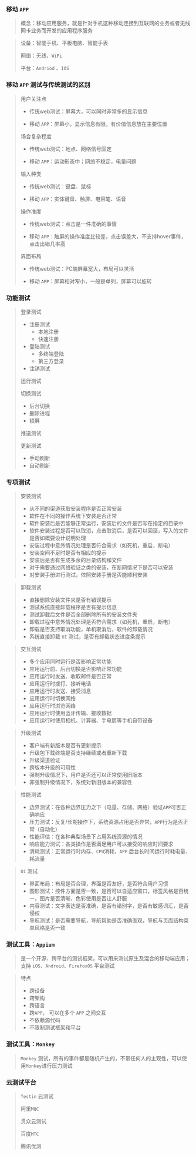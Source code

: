 ### 移动 `APP`

> 概念：移动应用服务，就是针对手机这种移动连接到互联网的业务或者无线网卡业务而开发的应用程序服务

> 设备：智能手机、平板电脑、智能手表
>
> 网络：无线、`WiFi`
>
> 平台：`Andriod`  、`IOS`



### 移动 `APP` 测试与传统测试的区别

> 用户关注点
>
> - 传统web测试：屏幕大，可以同时非常多的显示信息
>
> - 移动 `APP`：屏幕小，显示信息有限，有价值信息放在主要位置
>
> 场合复杂程度
>
> - 传统web测试：地点、网络信号固定
>
> - 移动 `APP`：运动形态中；网络不稳定，电量问题
>
> 输入种类
>
> - 传统web测试：键盘、鼠标
>
> - 移动 `APP`：实体键盘、触屏、电容笔、语音
>
> 操作准度
>
> - 传统web测试：点击是一件准确的事情
>
> - 移动 `APP`：触屏的操作准度比较差，点击误差大，不支持hover事件，点击出错几率高
>
> 界面布局
>
> - 传统web测试：PC端屏幕宽大，布局可以灵活
>
> - 移动 `APP`：屏幕相对窄小，一般是单列，屏幕可以旋转



### 功能测试

> 登录测试
>
> - 注册测试
>   - 本地注册
>   - 快速注册
> - 登陆测试
>   - 多终端登陆
>   - 第三方登录
> - 注销测试
>
> 运行测试
>
> 切换测试
>
> - 后台切换
> - 删除进程
> - 锁屏
>
> 推送测试
>
> 更新测试
>
> - 手动刷新
>- 自动刷新

### 专项测试

> 安装测试
>
> - 从不同的渠道获取安装程序是否正常安装
> - 软件在不同的操作系统下安装是否正常
> - 软件安装后是否能够正常运行，安装后的文件是否写在指定的目录中
> - 软件安装过程是否可以取消，点击取消后，是否可以回滚，写入的文件是否如概要设计说明处理
> - 安装过程中意外情况处理是否符合需求（如死机，重启，断电）
> - 安装空间不足时是否有相应的提示
> - 安装后是否有生成多余的目录结构和文件
> - 对于需要通过网络验证之类的安装，在断网情况下是否可以安装
> - 对安装手册进行测试，依照安装手册是否能顺利安装

> 卸载测试
>
> - 直接删除安装文件夹是否有错误提示
> - 测试系统直接卸载程序是否有提示信息
> - 测试卸载后文件是否全部删除所有的安装文件夹
> - 卸载过程中意外情况处理是否符合需求（如死机，重启，断电）
> - 卸载是否支持取消功能，单机取消后，软件的卸载情况
> - 系统直接卸载 `UI` 测试，是否有卸载状态进度条提示

> 交互测试
>
> - 多个应用同时运行是否影响正常功能
> - 应用运行前、后台切换是否影响正常功能
> - 应用运行时发送、收取邮件是否正常
> - 应用运行时拨打、接听电话
> - 应用运行时发送、接受消息
> - 应用运行时切换网络
> - 应用运行时浏览网络
> - 应用运行时使用蓝牙传输、接收数据
> - 应用运行时使用相机、计算器、手电筒等手机自带设备

> 升级测试
>
> - 客户端有新版本是否有更新提示
> - 升级包下载终端是否支持继续或者重新下载
> - 升级渠道验证
> - 跨版本升级的可用性
> - 强制升级情况下，用户是否还可以正常使用旧版本
> - 非强制升级情况下，系统对新旧版本的兼容性

> 性能测试
>
> - 边界测试：在各种边界压力之下（电量、存储、网络）验证`APP`可否正确响应
> - 压力测试：反复/长期操作下，系统资源占用是否异常，`APP`行为是否正常（自动化）
> - 性能评估：在各种典型场景下占用系统资源的情况
> - 响应能力测试：各类操作是否满足用户可以接受的响应时间要求
> - 消耗测试：正常运行时内存、`CPU`消耗，`APP` 后台长时间运行时耗电量、耗流量

> `UI` 测试
>
> - 界面布局：布局是否合理，界面是否友好，是否符合用户习惯
> - 图形测试：控件方面是否一致，是否可以自适应窗口，标签风格是否统一，图片是否清晰，色彩使用是否让人舒服
> - 内容测试：文字表达是否准确，是否有错别字，是否有敏感词汇，是否侵权
> - 导航测试：是否需要导航，导航帮助是否准确直观，导航与页面结构菜单风格是否一致



### 测试工具：`Appium`

> 是一个开源、跨平台的测试框架，可以用来测试原生及混合的移动端应用；支持 `iOS`、`Android`、`FirefoxOS` 平台测试

> 特点
>
> - 跨设备
> - 跨架构
> - 跨语言
> - 跨`APP`， 可以在多个 `APP` 之间交互
> - 不依赖源代码
> - 不限制测试框架和平台



### 测试工具：`Monkey`

> `Monkey` 测试，所有的事件都是随机产生的，不带任何人的主观性，可以使用`Monkey`进行压力测试



### 云测试平台

> `Testin` 云测试
>
> 阿里`MQC`
>
> 贯众云测试
>
> 百度`MTC`
>
> 腾讯优测